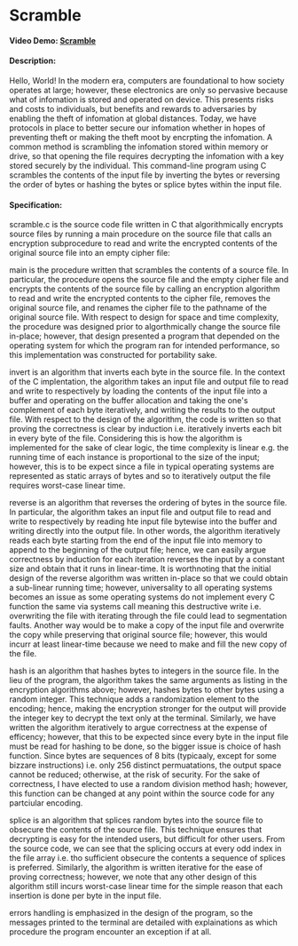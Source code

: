 # Scramble
#### Video Demo:  [Scramble](https://youtu.be/KNZfhI4DNzo)
#### Description:
Hello, World! In the modern era, computers are foundational to how society operates at large; however, these electronics are only so pervasive because what of infomation is stored and operated on device. This presents risks and costs to individuals, but benefits and rewards to adversaries by enabling the theft of infomation at global distances. Today, we have protocols in place to better secure our infomation whether in hopes of preventing theft or making the theft moot by encrpting the infomation. A common method is scrambling the infomation stored within memory or drive, so that opening the file requires decrypting the infomation with a key stored securely by the individual. This command-line program using C scrambles the contents of the input file by inverting the bytes or reversing the order of bytes or hashing the bytes or splice bytes within the input file.
#### Specification:
scramble.c is the source code file written in C that algorithmically encrypts source files by running a main procedure on the source file that calls an encryption subprocedure to read and write the encrypted contents of the original source file into an empty cipher file:

main is the procedure written that scrambles the contents of a source file. In particular, the procedure opens the source file and the empty cipher file and encrypts the contents of the source file by calling an encryption algorithm to read and write the encrypted contents to the cipher file, removes the original source file, and renames the cipher file to the pathname of the original source file. With respect to design for space and time complexity, the procedure was designed prior to algorthmically change the source file in-place; however, that design presented a program that depended on the operating system for which the program ran for intended performance, so this implementation was constructed for portability sake.

invert is an algorithm that inverts each byte in the source file. In the context of the C implentation, the algorithm takes an input file and output file to read and write to respectively by loading the contents of the input file into a buffer and operating on the buffer allocation and taking the one's complement of each byte iteratively, and writing the results to the output file. With respect to the design of the algorithm, the code is written so that proving the correctness is clear by induction i.e. iteratively inverts each bit in every byte of the file. Considering this is how the algorithm is implemented for the sake of clear logic, the time complexity is linear e.g. the running time of each instance is proportional to the size of the input; however, this is to be expect since a file in typical operating systems are represented as static arrays of bytes and so to iteratively output the file requires worst-case linear time.

reverse is an algorithm that reverses the ordering of bytes in the source file. In particular, the algorithm takes an input file and output file to read and write to respectively by reading hte input file bytewise into the buffer and writing directly into the output file. In other words, the algorithm iteratively reads each byte starting from the end of the input file into memory to append to the beginning of the output file; hence, we can easily argue correctness by induction for each iteration reverses the input by a constant size and obtain that it runs in linear-time. It is worthnoting that the initial design of the reverse algorithm was written in-place so that we could obtain a sub-linear running time; however, universality to all operating systems becomes an issue as some operating systems do not implement every C function the same via systems call meaning this destructive write i.e. overwriting the file with iterating through the file could lead to segmentation faults. Another way would be to make a copy of the input file and overwrite the copy while preserving that original source file; however, this would incurr at least linear-time because we need to make and fill the new copy of the file.

hash is an algorithm that hashes bytes to integers in the source file. In the lieu of the program, the algorithm takes the same arguments as listing in the encryption algorithms above; however, hashes bytes to other bytes using a random integer. This technique adds a randomization element to the encoding; hence, making the encryption stronger for the output will provide the integer key to decrypt the text only at the terminal. Similarly, we have written the algorithm iteratively to argue correctness at the expense of efficency; however, that this to be expected since every byte in the input file must be read for hashing to be done, so the bigger issue is choice of hash function. Since bytes are sequences of 8 bits (typicaaly, except for some bizzare instructions) i.e. only 256 distinct permuatations, the output space cannot be reduced; otherwise, at the risk of security. For the sake of correctness, I have elected to use a random division method hash; however, this function can be changed at any point within the source code for any partciular encoding.

splice is an algorithm that splices random bytes into the source file to obsecure the contents of the source file. This technique ensures that decrypting is easy for the intended users, but difficult for other users. From the source code, we can see that the splicing occurs at every odd index in the file array i.e. tho sufficient obsecure the contents a sequence of splices is preferred. Similarly, the algorithm is written iterative for the ease of proving correctness; however, we note that any other design of this algorithm still incurs worst-case linear time for the simple reason that each insertion is done per byte in the input file.

errors handling is emphasized in the design of the program, so the messages printed to the terminal are detailed with explainations as which procedure the program encounter an exception if at all. 
